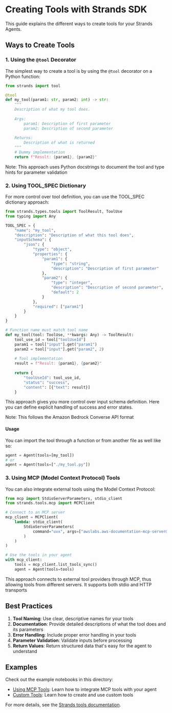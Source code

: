 # Creating Tools with Strands SDK

This guide explains the different ways to create tools for your Strands Agents.

## Ways to Create Tools

### 1. Using the `@tool` Decorator

The simplest way to create a tool is by using the `@tool` decorator on a Python function:

```python
from strands import tool

@tool
def my_tool(param1: str, param2: int) -> str:
    """
    Description of what my tool does.
    
    Args:
        param1: Description of first parameter
        param2: Description of second parameter
        
    Returns:
        Description of what is returned
    """
    # Dummy implementation
    return f"Result: {param1}, {param2}"
```

Note: This approach uses Python docstrings to document the tool and type hints for parameter validation

### 2. Using TOOL_SPEC Dictionary

For more control over tool definition, you can use the TOOL_SPEC dictionary approach:

```python
from strands.types.tools import ToolResult, ToolUse
from typing import Any

TOOL_SPEC = {
    "name": "my_tool",
    "description": "Description of what this tool does",
    "inputSchema": {
        "json": {
            "type": "object",
            "properties": {
                "param1": {
                    "type": "string",
                    "description": "Description of first parameter"
                },
                "param2": {
                    "type": "integer",
                    "description": "Description of second parameter",
                    "default": 2
                }
            },
            "required": ["param1"]
        }
    }
}

# Function name must match tool name
def my_tool(tool: ToolUse, **kwargs: Any) -> ToolResult:
    tool_use_id = tool["toolUseId"]
    param1 = tool["input"].get("param1")
    param2 = tool["input"].get("param2", 2)
    
    # Tool implementation
    result = f"Result: {param1}, {param2}"
    
    return {
        "toolUseId": tool_use_id,
        "status": "success",
        "content": [{"text": result}]
    }
```

This approach gives you more control over input schema definition. Here you can define explicit handling of success and error states.

Note: This follows the Amazon Bedrock Converse API format

#### Usage

You can import the tool through a function or from another file as well like so:

```python
agent = Agent(tools=[my_tool])
# or 
agent = Agent(tools=["./my_tool.py"])
```

### 3. Using MCP (Model Context Protocol) Tools

You can also integrate external tools using the Model Context Protocol:

```python
from mcp import StdioServerParameters, stdio_client
from strands.tools.mcp import MCPClient

# Connect to an MCP server
mcp_client = MCPClient(
    lambda: stdio_client(
        StdioServerParameters(
            command="uvx", args=["awslabs.aws-documentation-mcp-server@latest"]
        )
    )
)

# Use the tools in your agent
with mcp_client:
    tools = mcp_client.list_tools_sync()
    agent = Agent(tools=tools)
```

This approach connects to external tool providers through MCP, thus allowing tools from different servers. It supports both stdio and HTTP transports

## Best Practices

1. **Tool Naming**: Use clear, descriptive names for your tools
2. **Documentation**: Provide detailed descriptions of what the tool does and its parameters
3. **Error Handling**: Include proper error handling in your tools
4. **Parameter Validation**: Validate inputs before processing
5. **Return Values**: Return structured data that's easy for the agent to understand

## Examples

Check out the example notebooks in this directory:
- [Using MCP Tools](01-using-mcp-tools/mcp-agent.ipynb): Learn how to integrate MCP tools with your agent
- [Custom Tools](02-custom-tools/custom-tools-with-strands-agents.ipynb): Learn how to create and use custom tools

For more details, see the [Strands tools documentation](https://strandsagents.com/0.1.x/user-guide/concepts/tools/python-tools/).